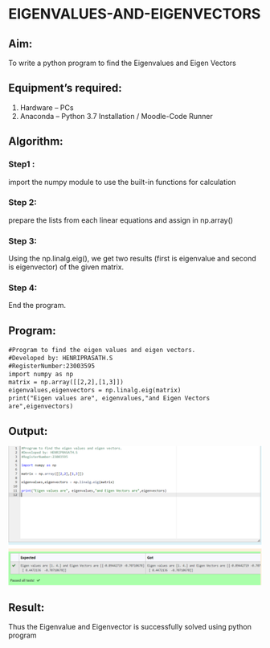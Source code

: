 # EIGENVALUES-AND-EIGENVECTORS
## Aim:
To write a python program to find the Eigenvalues and Eigen Vectors
## Equipment’s required:
1. 	Hardware – PCs
2. 	Anaconda – Python 3.7 Installation / Moodle-Code Runner
## Algorithm:
### Step1 : 
import the numpy module to use the built-in functions for calculation
### Step 2:
prepare the lists from each linear equations and assign in np.array()
### Step 3:
 Using the np.linalg.eig(),  we get two results (first is eigenvalue and second is eigenvector) of the given matrix.
### Step 4: 
End the program.
## Program:
```
#Program to find the eigen values and eigen vectors.
#Developed by: HENRIPRASATH.S
#RegisterNumber:23003595
import numpy as np
matrix = np.array([[2,2],[1,3]])
eigenvalues,eigenvectors = np.linalg.eig(matrix)
print("Eigen values are", eigenvalues,"and Eigen Vectors are",eigenvectors)
```
## Output:
![Eigen-values-and-Eigenvectors](/mat4.png)
## Result:
Thus the Eigenvalue and Eigenvector is successfully solved using python program
